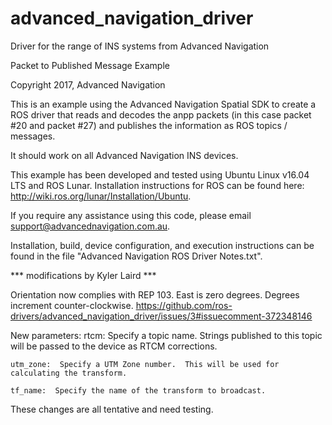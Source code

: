 # advanced_navigation_driver
Driver for the range of INS systems from Advanced Navigation

Packet to Published Message Example

Copyright 2017, Advanced Navigation

This is an example using the Advanced Navigation Spatial SDK to create a ROS driver that reads and decodes the anpp packets (in this case packet #20 and packet #27) and publishes the information as ROS topics / messages. 

It should work on all Advanced Navigation INS devices.

This example has been developed and tested using Ubuntu Linux v16.04 LTS and ROS Lunar. Installation instructions for ROS can be found here: http://wiki.ros.org/lunar/Installation/Ubuntu.

If you require any assistance using this code, please email support@advancednavigation.com.au.

Installation, build, device configuration, and execution instructions can be found in the file "Advanced Navigation ROS Driver Notes.txt". 


*** modifications by Kyler Laird ***

Orientation now complies with REP 103.  East is zero degrees.  Degrees increment counter-clockwise.
https://github.com/ros-drivers/advanced_navigation_driver/issues/3#issuecomment-372348146

New parameters:
	rtcm:  Specify a topic name.  Strings published to this topic will be passed to the device as RTCM corrections.

	utm_zone:  Specify a UTM Zone number.  This will be used for calculating the transform.

	tf_name:  Specify the name of the transform to broadcast.

These changes are all tentative and need testing.
